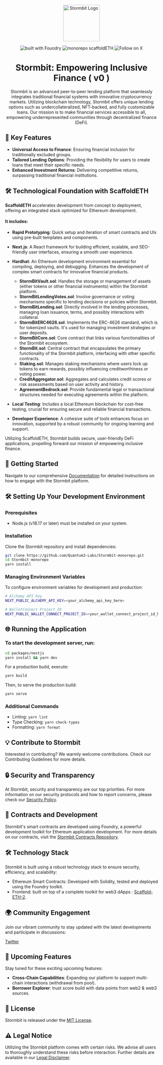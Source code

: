 <p align="center">
  <a href="https://stormbit.finance">
    <img src="./docs/StormbitLogo.png" alt="Stormbit Logo" width="120"/>
  </a>
</p>

<p align="center">
  <img src="https://img.shields.io/badge/contracts%20built%20with-Foundry-purple" alt="built with Foundry"/>
  <img src="https://img.shields.io/badge/monorepo%20on%20-scaffoldETH-purple" alt="monorepo scaffoldETH"/>
  <img src="https://img.shields.io/twitter/follow/StormbitX?style=social" alt="Follow on X"/>
</p>

<h1 align="center">Stormbit: Empowering Inclusive Finance ( v0 ) </h1>

<p align="center">Stormbit is an advanced peer-to-peer lending platform that seamlessly integrates traditional financial systems with innovative cryptocurrency markets. Utilizing blockchain technology, Stormbit offers unique lending options such as undercollateralized, NFT-backed, and fully customizable loans. Our mission is to make financial services accessible to all, empowering underrepresented communities through decentralized finance (DeFi).</p>

## 🌟 Key Features

- **Universal Access to Finance**: Ensuring financial inclusion for traditionally excluded groups.
- **Tailored Lending Options**: Providing the flexibility for users to create loans that meet their specific needs.
- **Enhanced Investment Returns**: Delivering competitive returns, surpassing traditional financial institutions.

## 🛠️ Technological Foundation with ScaffoldETH

**ScaffoldETH** accelerates development from concept to deployment, offering an integrated stack optimized for Ethereum development. 

#### It includes:

- **Rapid Prototyping**: Quick setup and iteration of smart contracts and UIs using pre-built templates and components.
- **Next.js**: A React framework for building efficient, scalable, and SEO-friendly user interfaces, ensuring a smooth user experience.
- **Hardhat**: An Ethereum development environment essential for compiling, deploying, and debugging. Enhances the development of complex smart contracts for innovative financial products.
    - **StormBitVault.sol**: Handles the storage or management of assets (either tokens or other financial instruments) within the Stormbit platform.
    - **StormBitLendingVotes.sol**: Involve governance or voting mechanisms specific to lending decisions or policies within Stormbit.
    - **StormBitLending.sol**: Directly involved in the lending processes, managing loan issuance, terms, and possibly interactions with collateral.
    - **StormBitERC4626.sol**: Implements the ERC-4626 standard, which is for tokenized vaults. It's used for managing investment strategies or user deposits.
    - **StormBitCore.sol**: Core contract that links various functionalities of the Stormbit ecosystem.
    - **StormBit.sol**: Central contract that encapsulates the primary functionality of the Stormbit platform, interfacing with other specific contracts.
    - **Staking.sol**: Manages staking mechanisms where users lock up tokens to earn rewards, possibly influencing creditworthiness or voting power.
    - **CreditAggregator.sol**: Aggregates and calculates credit scores or risk assessments based on user activity and history.
    - **AgreementBedrock.sol**: Provide fundamental legal or transactional structures needed for executing agreements within the platform.

- **Local Testing**: Includes a local Ethereum blockchain for cost-free testing, crucial for ensuring secure and reliable financial transactions.
- **Developer Experience**: A cohesive suite of tools enhances focus on innovation, supported by a robust community for ongoing learning and support.

Utilizing ScaffoldETH, Stormbit builds secure, user-friendly DeFi applications, propelling forward our mission of empowering inclusive finance.

## 🚀 Getting Started

Navigate to our comprehensive [Documentation](https://stormbit.gitbook.io/stormbit) for detailed instructions on how to engage with the Stormbit platform.

## 🛠 Setting Up Your Development Environment

### Prerequisites

- Node.js (v18.17 or later) must be installed on your system.

### Installation

Clone the Stormbit repository and install dependencies:

```bash
git clone https://github.com/Quantum3-Labs/Stormbit-monorepo.git
cd Stormbit-monorepo
yarn install
```

### Managing Environment Variables

To configure environment variables for development and production:

```bash 
# Alchemy API Key
NEXT_PUBLIC_ALCHEMY_API_KEY=<your_alchemy_api_key_here>

# WalletConnect Project ID
NEXT_PUBLIC_WALLET_CONNECT_PROJECT_ID=<your_wallet_connect_project_id_here>
``` 


## 🌐 Running the Application


### To start the development server, run:
```bash
cd packages/nextjs
yarn install && yarn dev
``` 

For a production build, execute:

```bash
yarn build
``` 

Then, to serve the production build:

```bash
yarn serve
``` 

### Additional Commands


- Linting: ```yarn lint```
- Type Checking: ```yarn check-types```
- Formatting: ```yarn format``` 




## 💡 Contribute to Stormbit

Interested in contributing? We warmly welcome contributions. Check our Contributing Guidelines for more details.

## 🔒 Security and Transparency

At Stormbit, security and transparency are our top priorities. For more information on our security protocols and how to report concerns, please check our [Security Policy](SECURITY.md).


## 📄 Contracts and Development

Stormbit's smart contracts are developed using Foundry, a powerful development toolkit for Ethereum application development. For more details on our contracts, visit the [Stormbit Contracts Repository](https://github.com/Quantum3-Labs/Stormbit-contracts).

## 🛠 Technology Stack
Stormbit is built using a robust technology stack to ensure security, efficiency, and scalability:

- Ethereum Smart Contracts: Developed with Solidity, tested and deployed using the Foundry toolkit.
- Frontend: built on top of a complete toolkit for web3 dApps :  [Scaffold-ETH-2](https://docs.scaffoldeth.io/). 

## 🌍 Community Engagement
Join our vibrant community to stay updated with the latest developments and participate in discussions:

[Twitter](https://twitter.com/StormbitX)


## 📅 Upcoming Features

Stay tuned for these exciting upcoming features:

- **Cross-Chain Capabilities**: Expanding our platform to support multi-chain interactions (withdrawal from pool).
- **Borrower Explorer**: trust score build with data points from web2 & web3 sources. 


## 📜 License

Stormbit is released under the [MIT License](LICENSE).

## ⚠️ Legal Notice

Utilizing the Stormbit platform comes with certain risks. We advise all users to thoroughly understand these risks before interaction. Further details are available in our [Legal Disclaimer](LEGAL.md).
